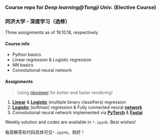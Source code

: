 ### Course repo for *Deep learning@Tongji Univ.* (Elective Course)

### 同济大学 - 深度学习（选修）

Three assignments as of 19.10.18, respectively

#### Course info

- Python basics
- Linear regression & Logistic regression
- NN basics
- Convolutional neural network

#### Assignments

> Using [nbviewer](https://nbviewer.jupyter.org/) for better and faster rendering!

1. [**Linear**](https://nbviewer.jupyter.org/github/hibetterheyj/tju_deep_learning/blob/master/assignment/%231/assignment1.1.ipynb) & [**Logistic**](https://nbviewer.jupyter.org/github/hibetterheyj/tju_deep_learning/blob/master/assignment/%231/assignment1.2.ipynb) (multiple binary classifiers) regression
2. [**Logistic**](https://nbviewer.jupyter.org/github/hibetterheyj/tju_deep_learning/blob/master/assignment/%232/softmax-mnist.ipynb) (softmax) regression & Fully connected neural [**network**](https://nbviewer.jupyter.org/github/hibetterheyj/tju_deep_learning/blob/master/assignment/%232/shallownn-mnist-torch.ipynb)
3. Convolutional neural network implemented via [**PyTorch**](https://nbviewer.jupyter.org/github/hibetterheyj/tju_deep_learning/blob/master/assignment/%233/cifar-cnn.ipynb) & [**Fastai**](https://nbviewer.jupyter.org/github/hibetterheyj/tju_deep_learning/blob/master/assignment/%233/cifar-Fastai.ipynb)

Weekly solution and codes are available in `*.ipynb`. Best wishes!

每周解答和代码具体可见`*.ipynb`。祝好！
